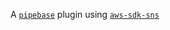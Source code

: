 A [`pipebase`] plugin using [`aws-sdk-sns`] 

[`pipebase`]: https://github.com/pipebase/pipebase
[`aws-sdk-sns`]: https://github.com/awslabs/aws-sdk-rust/tree/main/sdk/sns
